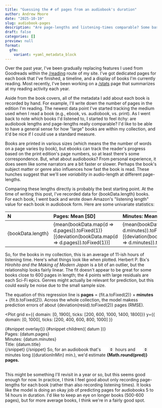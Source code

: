 ```yaml
---
title: "Guessing the # of pages from an audiobook's duration"
author: Andrew Moore
date: "2025-10-19"
slug: audiobook-pages
description: "Are page-lengths and listening-times comparable? Some basic analysis using my collection of finished books."
draft: false
categories: []
preview: null
format: 
  gfm:
    variant: +yaml_metadata_block
---
```


<script lang="ts">
  import { Plot, Line, Dot, RegressionY, HTMLTooltip, RuleX, RuleY } from 'svelteplot';
  import { regressionLinear } from "d3-regression";
  import { mean, deviation } from "d3";
  import bookData from "./bookData";

  let reg = regressionLinear().x(d => d.minutes).y(d => d.pages);
  let fit = reg(bookData);
  let resid = bookData.map(d => d.pages - fit.predict(d.minutes));

  let hours = $state(11);
  let minutes = $state(30);
  let durationInMin = $derived(hours * 60 + minutes);
  let pred = $derived(fit.predict(durationInMin));
</script>

Over the past year, I've been gradually replacing features I used from Goodreads within the <a href="/reading">/reading</a> route of my site. I've got dedicated pages for each book that I've finished, a timeline, and a display of books I'm currently reading. Most recently, I've been working on a <a href="/reading/stats">/stats</a> page that summarizes at my reading activity each year.

Aside from the book covers, all of the metadata I add about each book is recorded by hand. For example, I'll write down the number of pages in the edition I'm reading. The newest data point I've started tracking the medium used when I read a book (e.g., ebook, vs. audiobook, vs. print). As I went back to note which books I'd listened to, I started to feel itchy: are audiobook lengths and page-lengths really comparable? I'd like to be able to have a general sense for how "large" books are within my collection, and it'd be nice if I could use a standard measure.

Books are printed in various sizes (which means the the number of words on a page varies by book), but ebooks can track the reader's progress based on the print edition's page numbers, so at least there's some correspondence. But, what about audiobooks? From personal experience, it does seem like some narrators are a bit faster or slower. Perhaps the book's subject matter or genre also influences how fast the book is read. These hunches suggest that we'll see _variability_ in audio-length at different page-lengths.

Comparing these lengths directly is probably the best starting point. At the time of writing this post, I've recorded data for {bookData.length} books. For each book, I went back and wrote down Amazon's "listening length" value for each book in audiobook form. Here are some univariate statistics:

| N | Pages: Mean [SD] | Minutes: Mean [SD] |
| :-- | :-- | :-- |
| {bookData.length} | {mean(bookData.map(d => d.pages)).toFixed(1)} [{deviation(bookData.map(d => d.pages)).toFixed(1)}] | {mean(bookData.map(d => d.minutes)).toFixed(1)} [{deviation(bookData.map(d => d.minutes)).toFixed(1)}] |

So, for the books in my collection, this is an average of 11-ish hours of listening time. Here's what things look like when plotted. Herbert P. Bix's _Hirohito and the Making of Modern Japan_ is a bit of an outlier, but the relationship looks fairly linear. The fit doesn't appear to be great for some books close to 600 pages in length; the 4 points with large residuals are each Sci-Fi epics. Genres might actually be relevant for prediction, but this could easily be noise due to the small sample size.

The equation of this regression line is **pages** $=$ {fit.a.toFixed(2)} $\times$ **minutes** $+$ {fit.b.toFixed(2)}. Across the whole collection, the model makess prediction errors of about {deviation(resid).toFixed(2)} pages (RMSE).

<Plot
  grid
  x={{ domain: [0, 1900], ticks: [200, 600, 1000, 1400, 1800]}}
  y={{ domain: [0, 1000], ticks: [200, 400, 600, 800, 1000] }}
>
  <!-- <RuleX x={durationInMin} strokeOpacity=0.5 /> -->
  <!-- <RuleY y={pred} strokeOpacity=0.5 /> -->
  <Dot data={bookData} x="minutes" y="pages" />
  <RegressionY data={bookData} x="minutes" y="pages" />
  {#snippet overlay()}
    <HTMLTooltip data={bookData} x="minutes" y="pages">
        {#snippet children({ datum })}
          <div class="tooltip">
            <div>Pages: {datum.pages}</div>
            <div>Minutes: {datum.minutes}</div>
            <div>Title: {datum.title}</div>
          </div>
        {/snippet}
    </HTMLTooltip>
  {/snippet}
</Plot>

<span>
  So, for an audiobook that's
  <input 
    type="number"
    name="hr"
    id="hr"
    min=2
    bind:value={hours}>
  <label for="hr">hours</label> and
  <input
    type="number"
    name="min"
    id="min"
    min=0
    bind:value={minutes}>
  <label for="min">minutes</label> long ({durationInMin} min.), we'd estimate <strong>{Math.round(pred)} pages.</strong>
</span>
<br>
<br>

This might be something I'll revisit in a year or so, but this seems good enough for now. In practice, I think I feel good about only recording page-lengths for each book (rather than also recording listening times). It looks like the model is doing an okay job of predicting pages for audiobooks 5 to 14 hours in duration. I'd like to keep an eye on longer books (500-600 pages), but for more average books, I think we're in a fairly good spot.

<style>
  input[type=number]::-webkit-inner-spin-button,
  input[type=number]::-webkit-outer-spin-button {
    opacity: 1;
  }

  input {
    width: 3em;
    /* line-height: 1; */
    border: none;
  }
</style>